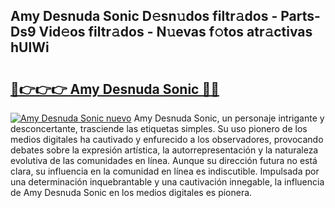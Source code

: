 ## Amy Desnuda Sonic D𝚎sn𝚞dos filtr𝚊dos - Parts-Ds9 Vid𝚎os filtr𝚊dos - N𝚞evas f𝚘tos atr𝚊ctivas hUlWi

# <h2><a href="http://mb7zft.tromn.icu/?c=Amy+Desnuda+Sonic">🔗👉👉👉 Amy Desnuda Sonic 🔗🔗</a></h2>

[![Amy Desnuda Sonic nuevo](https://i.imgur.com/pEAQMta.gif)](http://mb7zft.tromn.icu/?c=Amy+Desnuda+Sonic)
Amy Desnuda Sonic, un personaje intrigante y desconcertante, trasciende las etiquetas simples. Su uso pionero de los medios digitales ha cautivado y enfurecido a los observadores, provocando debates sobre la expresión artística, la autorrepresentación y la naturaleza evolutiva de las comunidades en línea. Aunque su dirección futura no está clara, su influencia en la comunidad en línea es indiscutible. Impulsada por una determinación inquebrantable y una cautivación innegable, la influencia de Amy Desnuda Sonic en los medios digitales es pionera.
